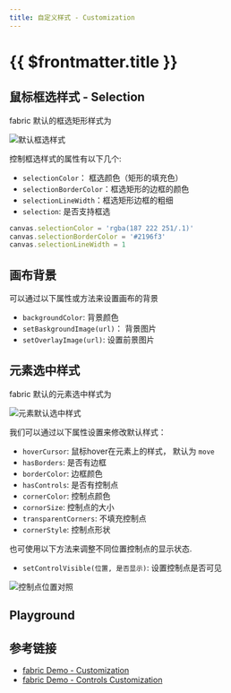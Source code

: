 ```yaml
---
title: 自定义样式 - Customization
---
```


# {{ $frontmatter.title }}

<script setup>
import Playground from './customization/samples/pg.vue'
</script>

## 鼠标框选样式 - Selection

fabric 默认的框选矩形样式为 

<Image src="./pics/customization-selection.png" title="默认框选样式" />

控制框选样式的属性有以下几个:

+ `selectionColor`： 框选颜色（矩形的填充色）
+ `selectionBorderColor`：框选矩形的边框的颜色
+ `selectionLineWidth`：框选矩形边框的粗细
+ `selection`: 是否支持框选

<Runnable type="view">

```ts
canvas.selectionColor = 'rgba(187 222 251/.1)'
canvas.selectionBorderColor = '#2196f3'
canvas.selectionLineWidth = 1
```

</Runnable>

## 画布背景

可以通过以下属性或方法来设置画布的背景
+ `backgroundColor`: 背景颜色
+ `setBaskgroundImage(url)`： 背景图片
+ `setOverlayImage(url)`: 设置前景图片


## 元素选中样式

fabric 默认的元素选中样式为

<Image src="./pics/img.png" title="元素默认选中样式"/>

我们可以通过以下属性设置来修改默认样式：

+ `hoverCursor`: 鼠标hover在元素上的样式， 默认为 `move`
+ `hasBorders`: 是否有边框
+ `borderColor`: 边框颜色
+ `hasControls`: 是否有控制点
+ `cornerColor`: 控制点颜色
+ `cornorSize`: 控制点的大小
+ `transparentCorners`: 不填充控制点
+ `cornerStyle`: 控制点形状

也可使用以下方法来调整不同位置控制点的显示状态.

+ `setControlVisible(位置, 是否显示)`: 设置控制点是否可见

<Image src="/imgs/controls.svg" title="控制点位置对照" />

## Playground

<Playground />

## 参考链接

+ [fabric Demo - Customization](http://fabricjs.com/customization)
+ [fabric Demo - Controls Customization](http://fabricjs.com/controls-customization)
